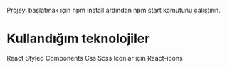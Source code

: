 Projeyi başlatmak için npm install ardından npm start komutunu çalıştırın.

# Kullandığım teknolojiler
React
Styled Components
Css
Scss
Iconlar için React-icons